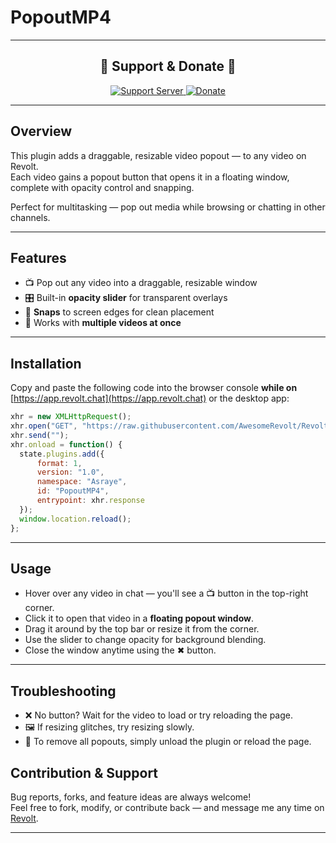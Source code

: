 # PopoutMP4

---

<div align="center">

## 💖 Support & Donate 💖

<a href="https://rvlt.gg/hw1sDfMY">
  <img src="https://img.shields.io/badge/Support%20Server-Join%20Now-9b59b6?style=for-the-badge" alt="Support Server" />
</a>  
<a href="https://ko-fi.com/asraye">
  <img src="https://img.shields.io/badge/Donate-Ko--Fi-orange?style=for-the-badge&logo=ko-fi" alt="Donate" />
</a>

</div>

---

## Overview

This plugin adds a draggable, resizable video popout — to any video on Revolt.  
Each video gains a popout button that opens it in a floating window, complete with opacity control and snapping.

Perfect for multitasking — pop out media while browsing or chatting in other channels.

---

## Features

- 📺 Pop out any video into a draggable, resizable window  
- 🎛️ Built-in **opacity slider** for transparent overlays  
- 🧲 **Snaps** to screen edges for clean placement  
- 🧩 Works with **multiple videos at once**  
---

## Installation

Copy and paste the following code into the browser console **while on** [https://app.revolt.chat](https://app.revolt.chat) or the desktop app:

```js
xhr = new XMLHttpRequest();
xhr.open("GET", "https://raw.githubusercontent.com/AwesomeRevolt/RevoltPlugins/refs/heads/main/PopoutMP4/popoutmp4.js");
xhr.send("");
xhr.onload = function() {
  state.plugins.add({
      format: 1,
      version: "1.0",
      namespace: "Asraye",
      id: "PopoutMP4",
      entrypoint: xhr.response
  });
  window.location.reload();
};
```

---

## Usage

- Hover over any video in chat — you'll see a 📺 button in the top-right corner.  
- Click it to open that video in a **floating popout window**.  
- Drag it around by the top bar or resize it from the corner.  
- Use the slider to change opacity for background blending.  
- Close the window anytime using the ✖ button.

---

## Troubleshooting

- ❌ No button? Wait for the video to load or try reloading the page.  
- 🖼️ If resizing glitches, try resizing slowly.
- 🧼 To remove all popouts, simply unload the plugin or reload the page.  

## Contribution & Support

Bug reports, forks, and feature ideas are always welcome!  
Feel free to fork, modify, or contribute back — and message me any time on [Revolt](https://rvlt.gg/hw1sDfMY).

---

